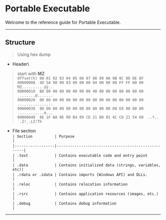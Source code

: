 #  Portable Executable

Welcome to the reference guide for Portable Executable.

---

## Structure

> Using hex dump

- Header\
> start with **MZ**\
`Offset(h) 00 01 02 03 04 05 06 07 08 09 0A 0B 0C 0D 0E 0F`\
`00000000  4D 5A 90 00 03 00 00 00 04 00 00 00 FF FF 00 00  MZ..........ÿÿ..`\
`00000010  B8 00 00 00 00 00 00 00 40 00 00 00 00 00 00 00  ¸.......@.......`\
`00000020  00 00 00 00 00 00 00 00 00 00 00 00 00 00 00 00  ................`\
`00000030  00 00 00 00 00 00 00 00 00 00 00 00 E8 00 00 00  ............è...`\
`00000040  0E 1F BA 0E 00 B4 09 CD 21 B8 01 4C CD 21 54 68  ..º..´.Í!¸.LÍ!Th`

- File section\
`| Section          | Purpose                                            |`\
`|------------------|----------------------------------------------------|`\
`| .text            | Contains executable code and entry point           |`\
`| .data            | Contains initialized data (strings, variables, etc)|`\
`| .rdata or .idata | Contains imports (Windows API) and DLLs.           |`\
`| .reloc           | Contains relocation information                    |`\
`| .rsrc            | Contains application resources (images, etc.)      |`\
`| .debug           | Contains debug information                         |`




---

